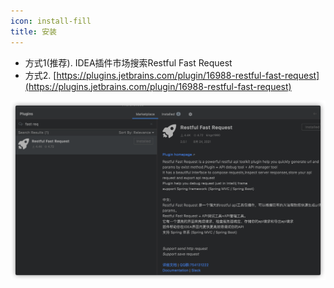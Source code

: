 ```yaml
---
icon: install-fill
title: 安装
---
```


* 方式1(推荐). IDEA插件市场搜索Restful Fast Request
* 方式2. [https://plugins.jetbrains.com/plugin/16988-restful-fast-request](https://plugins.jetbrains.com/plugin/16988-restful-fast-request)

![download](../.vuepress/public/img/download.png)